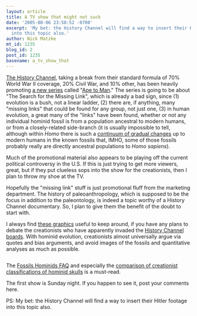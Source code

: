 ```yaml
---
layout: article
title: A TV show that might not suck
date: '2005-08-06 23:58:52 -0700'
excerpt: 'My bet: the History Channel will find a way to insert their Hitler footage
  into this topic also.'
author: Nick Matzke
mt_id: 1235
blog_id: 2
post_id: 1235
basename: a_tv_show_that
---
```

<img src="{{ site.baseurl }}/uploads/2005/Ape_to_Man2.png" alt="" style="float:left;" />[The History Channel](http://www.historychannel.com/apetoman/), taking a break from their standard formula of 70% World War II coverage, 20% Civil War, and 10% other, has been heavily promoting [a new series](http://www.historychannel.com/apetoman/) called "[Ape to Man](http://www.historychannel.com/apetoman/)."  The series is going to be about "The Search for the Missing Link", which is already a bad sign, since (1) evolution is a bush, not a linear ladder, (2) there are, if anything, many "missing links" that could be found for any group, not just one, (3) in human evolution, a great many of the "links" have been found, whether or not any individual hominid fossil is from a population ancestral to modern humans, or from a closely-related side-branch (it is usually impossible to tell, although within _Homo_ there is such a [continuum of gradual changes](/archives/2005/05/clueless-creati.html) up to modern humans in the known fossils that, IMHO, some of those fossils probably really are directly ancestral populations to _Homo sapiens_).

Much of the promotional material also appears to be playing off the current political controversy in the U.S.  If this is just trying to get more viewers, great, but if they put clueless sops into the show for the creationists, then I plan to throw my shoe at the TV.

Hopefully the "missing link" stuff is just promotional fluff from the marketing department.  The history of paleoanthropology, which is supposed to be the focus in addition to the paleontology, is indeed a topic worthy of a History Channel documentary.  So, I plan to give them the benefit of the doubt to start with. 

I always find [these graphics](/archives/2005/05/clueless-creati.html) useful to keep around, if you have any plans to debate the creationists who have apparently invaded the [History Channel boards](http://boards.historychannel.com/category.jspa?categoryID=600000006).  With hominid evolution, creationists almost universally argue via quotes and bias arguments, and avoid images of the fossils and quantitative analyses as much as possible.

<img src="http://www.talkorigins.org/faqs/homs/brainsize.gif" alt="" />

The [Fossils Hominids FAQ](http://www.talkorigins.org/faqs/homs/) and especially the [comparison of creationist classifications of hominid skulls](http://www.talkorigins.org/faqs/homs/compare.html) is a must-read.

The first show is Sunday night.  If you happen to see it, post your comments here.

PS: My bet: the History Channel will find a way to insert their Hitler footage into this topic also.
